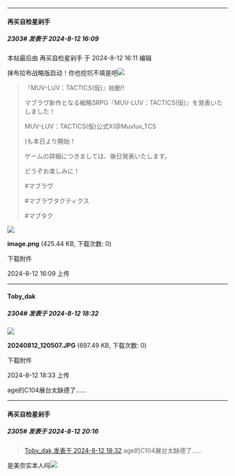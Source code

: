 ﻿
*****

####  再买自检星剁手  
##### 2303#       发表于 2024-8-12 16:09

 本帖最后由 再买自检星剁手 于 2024-8-12 16:11 编辑 

抹布拉布战略版启动！你也挖坑不填是吧<img src="https://static.saraba1st.com/image/smiley/face2017/220.png" referrerpolicy="no-referrer">
 <blockquote>『MUV-LUV：TACTICS(仮)』始動!!

マブラヴ新作となる戦略SRPG『MUV-LUV：TACTICS(仮)』を発表いたしました！

MUV-LUV：TACTICS(仮)公式X(@Muvluv_TCS

)も本日より開始！

ゲームの詳細につきましては、後日発表いたします。

どうぞお楽しみに！

#マブラヴ　

#マブラヴタクティクス

#マブタク</blockquote>

<img src="https://img.saraba1st.com/forum/202408/12/160903grgc2zrcuuln1u1k.png" referrerpolicy="no-referrer">

<strong>image.png</strong> (425.44 KB, 下载次数: 0)

下载附件

2024-8-12 16:09 上传


*****

####  Toby_dak  
##### 2304#       发表于 2024-8-12 18:32

<img src="https://img.saraba1st.com/forum/202408/12/193318qc5s8jkcwgz66rsd.jpg" referrerpolicy="no-referrer">

<strong>20240812_120507.JPG</strong> (697.49 KB, 下载次数: 0)

下载附件

2024-8-12 18:33 上传

age的C104展台太缺德了……


*****

####  再买自检星剁手  
##### 2305#       发表于 2024-8-12 20:16

<blockquote><a href="httphttps://bbs.saraba1st.com/2b/forum.php?mod=redirect&amp;goto=findpost&amp;pid=65874759&amp;ptid=1860817" target="_blank">Toby_dak 发表于 2024-8-12 18:32</a>
age的C104展台太缺德了……</blockquote>
是美奈实本人吗<img src="https://static.saraba1st.com/image/smiley/face2017/067.png" referrerpolicy="no-referrer">


